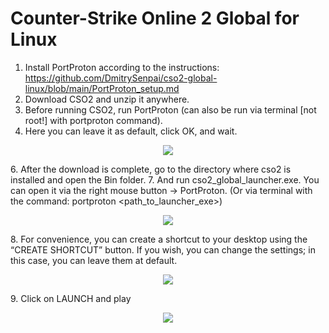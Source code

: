 # Counter-Strike Online 2 Global for Linux

1. Install PortProton according to the instructions: https://github.com/DmitrySenpai/cso2-global-linux/blob/main/PortProton_setup.md
2. Download CSO2 and unzip it anywhere.
3. Before running CSO2, run PortProton (can also be run via terminal \[not root!\] with portproton command).
4. Here you can leave it as default, click OK, and wait.
<p align="center">
  <img src="https://github.com/DmitrySenpai/cso2-global-linux/assets/2939460/ae3f99ef-781b-4cf4-a91f-06b01e889eaa" />
</p>
6. After the download is complete, go to the directory where cso2 is installed and open the Bin folder.
7. And run cso2_global_launcher.exe. You can open it via the right mouse button -> PortProton. (Or via terminal with the command: portproton &lt;path_to_launcher_exe&gt;)
<p align="center">
  <img src="https://github.com/DmitrySenpai/cso2-global-linux/assets/2939460/cbe87f94-41f0-49ff-bd19-0033d99fcb63" />
</p>
8. For convenience, you can create a shortcut to your desktop using the “CREATE SHORTCUT” button. If you wish, you can change the settings; in this case, you can leave them at default.
<p align="center">
  <img src="https://github.com/DmitrySenpai/cso2-global-linux/assets/2939460/c0a6a296-f49a-4d58-81a2-177ee9be05bf" />
</p>
9. Click on LAUNCH and play
<p align="center">
  <img src="https://github.com/DmitrySenpai/cso2-global-linux/assets/2939460/ff8dc9f6-188c-4c1b-bc2e-ee153e2fea55" />
</p>
